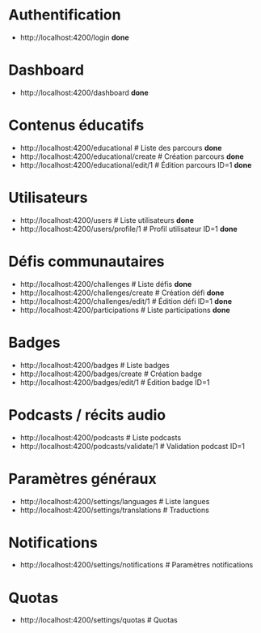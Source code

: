 # Authentification
- http://localhost:4200/login **done**

# Dashboard
- http://localhost:4200/dashboard **done**

# Contenus éducatifs
- http://localhost:4200/educational          # Liste des parcours **done**
- http://localhost:4200/educational/create   # Création parcours **done**
- http://localhost:4200/educational/edit/1   # Édition parcours ID=1 **done**

# Utilisateurs
- http://localhost:4200/users                # Liste utilisateurs **done**
- http://localhost:4200/users/profile/1     # Profil utilisateur ID=1 **done**

# Défis communautaires
- http://localhost:4200/challenges           # Liste défis **done**
- http://localhost:4200/challenges/create    # Création défi **done**
- http://localhost:4200/challenges/edit/1    # Édition défi ID=1 **done**
- http://localhost:4200/participations       # Liste participations **done**

# Badges
- http://localhost:4200/badges               # Liste badges
- http://localhost:4200/badges/create        # Création badge
- http://localhost:4200/badges/edit/1       # Édition badge ID=1

# Podcasts / récits audio
- http://localhost:4200/podcasts             # Liste podcasts
- http://localhost:4200/podcasts/validate/1 # Validation podcast ID=1

# Paramètres généraux
- http://localhost:4200/settings/languages      # Liste langues
- http://localhost:4200/settings/translations   # Traductions

# Notifications
- http://localhost:4200/settings/notifications # Paramètres notifications

# Quotas
- http://localhost:4200/settings/quotas        # Quotas

